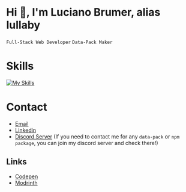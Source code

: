 
# Hi 👋, I'm Luciano Brumer, alias lullaby
`Full-Stack Web Developer`
`Data-Pack Maker`

# Skills
[![My Skills](https://skillicons.dev/icons?i=js,html,css,nodejs,express,prisma,react,svelte,astro,tailwind,golang,php,java,cs,python,fastapi,django,flask,mysql,postgresql,mongodb,git,docker,postman)](https://skillicons.dev)

# Contact
- [Email](mailto:lucianobrumer5@gmail.com)
- [Linkedin](https://linkedin.com/in/luciano-brumer/)
- [Discord Server](https://discord.gg/CbbDyYe8) (If you need to contact me for any `data-pack` or `npm package`, you can join my discord server and check there!)

## Links
- [Codepen](https://codepen.io/lucianobrumer)
- [Modrinth](https://modrinth.com/user/lullaby)

